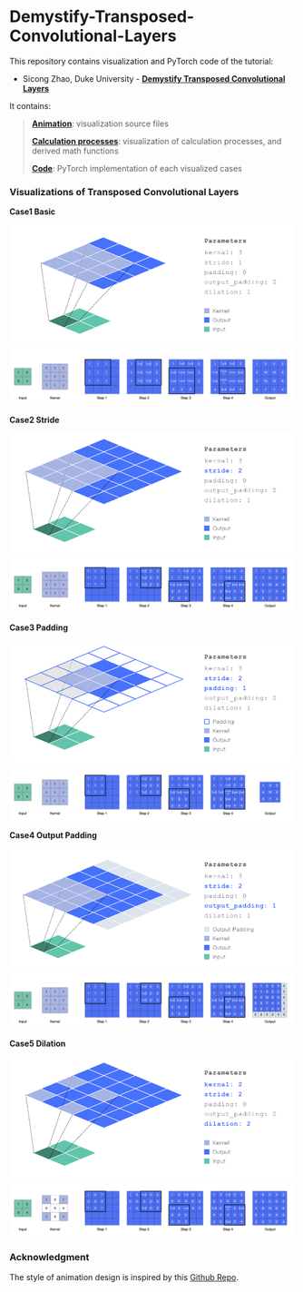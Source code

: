 # Demystify-Transposed-Convolutional-Layers

This repository contains visualization and PyTorch code of the tutorial: 

* Sicong Zhao, Duke University - **[Demystify Transposed Convolutional Layers](https://medium.com/@luo9137/demystify-transposed-convolutional-layers-6f7b61485454)** 

It contains:

>  **[Animation](./animation)**: visualization source files
>
> **[Calculation processes](./calculation%20processes)**: visualization of calculation processes, and derived math functions
>
> **[Code](./code)**: PyTorch implementation of each visualized cases



### Visualizations of Transposed Convolutional Layers

**Case1 Basic**

<img src="./animation/1.Basic/basic.gif" />

<img src="./calculation%20processes/1.basic.jpeg" >



**Case2 Stride**

<img src="./animation/2.Stride/stride.gif" />

<img src="./calculation%20processes/2.stride.jpeg" >



**Case3 Padding**

<img src="./animation/3.Padding/padding.gif" />

<img src="./calculation%20processes/3.padding.jpeg" >



**Case4 Output Padding**

<img src="./animation/4.Output_Padding/output_padding.gif" />

<img src="./calculation%20processes/4.output_padding.jpeg" >



**Case5 Dilation**

<img src="./animation/5.Dilation/dilation.gif" />

<img src="./calculation%20processes/5.dilation.jpeg" >

### **Acknowledgment**

The style of animation design is inspired by this [Github Repo](https://github.com/vdumoulin/conv_arithmetic).

